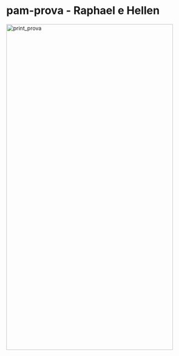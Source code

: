 # pam-prova - Raphael e Hellen

<img width="439" height="858" alt="print_prova" src="https://github.com/user-attachments/assets/0643b979-00b8-484e-b922-2b8f79749ad4" />
